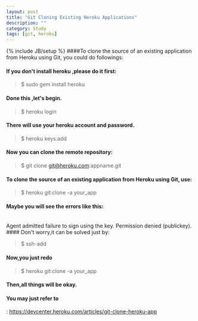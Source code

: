 ```yaml
---
layout: post
title: "Git Cloning Existing Heroku Applications"
description: ""
category: Study
tags: [git, heroku]
---
```

{% include JB/setup %}
####To clone the source of an existing application from Heroku using Git, you could do followings:
<!--break-->
#### If you don't install heroku ,please do it first:  

>$ sudo gem install heroku  
####   Done this ,let's begin.
 
>$ heroku login  

####   There will use your heroku account and password.

>$ heroku keys:add  

#### Now you can clone the remote repository:  

>$ git clone git@heroku.com:appname.git

#### To clone the source of an existing application from Heroku using Git, use:

>$ heroku git:clone -a your_app

#### Maybe you will see the errors like this:
</br>
    Agent admitted failure to sign using the key.
    Permission denied (publickey).  
####    Don't worry,it can be solved just by:

>$  ssh-add  

####    Now,you just redo  

>$ heroku git:clone -a your_app  

####   Then,all things will be okay.
#### You may just refer to
:
<https://devcenter.heroku.com/articles/git-clone-heroku-app>
